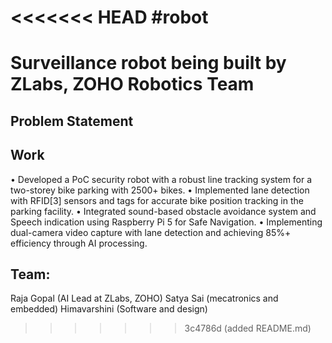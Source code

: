 <<<<<<< HEAD
#robot
=======
# Surveillance robot being built by ZLabs, ZOHO Robotics Team

## Problem Statement


## Work

• Developed a PoC security robot with a robust line tracking system for a two-storey bike parking with 2500+ bikes.
• Implemented lane detection with RFID[3] sensors and tags for accurate bike position tracking in the parking facility.
• Integrated sound-based obstacle avoidance system and Speech indication using Raspberry Pi 5 for Safe Navigation.
• Implementing dual-camera video capture with lane detection and achieving 85%+ efficiency through AI processing.

## Team:
Raja Gopal (AI Lead at ZLabs, ZOHO)
Satya Sai (mecatronics and embedded)
Himavarshini (Software and design)

>>>>>>> 3c4786d (added README.md)

